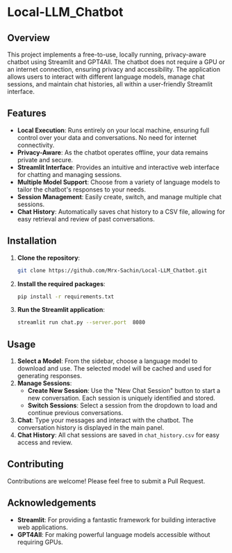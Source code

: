 # Local-LLM_Chatbot

## Overview
This project implements a free-to-use, locally running, privacy-aware chatbot using Streamlit and GPT4All. The chatbot does not require a GPU or an internet connection, ensuring privacy and accessibility. The application allows users to interact with different language models, manage chat sessions, and maintain chat histories, all within a user-friendly Streamlit interface.

## Features
- **Local Execution**: Runs entirely on your local machine, ensuring full control over your data and conversations. No need for internet connectivity.
- **Privacy-Aware**: As the chatbot operates offline, your data remains private and secure.
- **Streamlit Interface**: Provides an intuitive and interactive web interface for chatting and managing sessions.
- **Multiple Model Support**: Choose from a variety of language models to tailor the chatbot's responses to your needs.
- **Session Management**: Easily create, switch, and manage multiple chat sessions.
- **Chat History**: Automatically saves chat history to a CSV file, allowing for easy retrieval and review of past conversations.

## Installation
1. **Clone the repository**:
   ```sh
   git clone https://github.com/Mrx-Sachin/Local-LLM_Chatbot.git
   ```

2. **Install the required packages**:
   ```sh
   pip install -r requirements.txt
   ```

3. **Run the Streamlit application**:
   ```sh
   streamlit run chat.py --server.port  8080
   ```

## Usage
1. **Select a Model**: From the sidebar, choose a language model to download and use. The selected model will be cached and used for generating responses.
2. **Manage Sessions**:
   - **Create New Session**: Use the "New Chat Session" button to start a new conversation. Each session is uniquely identified and stored.
   - **Switch Sessions**: Select a session from the dropdown to load and continue previous conversations.
3. **Chat**: Type your messages and interact with the chatbot. The conversation history is displayed in the main panel.
4. **Chat History**: All chat sessions are saved in `chat_history.csv` for easy access and review.

## Contributing
Contributions are welcome! Please feel free to submit a Pull Request.

## Acknowledgements
- **Streamlit**: For providing a fantastic framework for building interactive web applications.
- **GPT4All**: For making powerful language models accessible without requiring GPUs.
